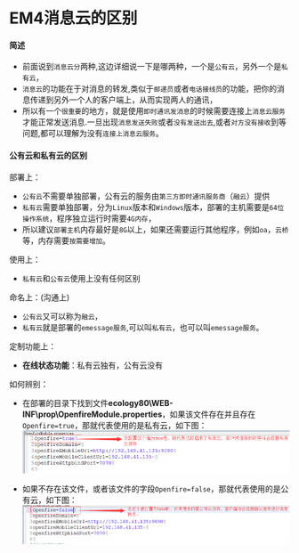 # EM4消息云的区别

#### 简述
* 前面说到`消息云分`两种,这边详细说一下是哪两种，一个是`公有云`，另外一个是`私有云`，
* `消息云`的功能在于对消息的转发,类似于`邮递员`或者`电话接线员`的功能，把你的消息传递到另外一个人的客户端上，从而实现两人的通讯，
* 所以有一个`很重要`的地方，就是使用`即时通讯发消息`的时候需要连接上`消息云服务`才能正常发送消息.一旦出现`消息发送失败`或者`没有发送出去`,或者`对方没有接收`到等问题,都可以理解为没有`连接上消息云服务`。

#### 公有云和私有云的区别
部署上：
* `公有云`不需要单独部署，公有云的服务由`第三方即时通讯服务商`（`融云`）提供
* `私有云`需要单独部署，分为`Linux`版本和`Windows`版本，部署的主机需要是`64位操作系统`，程序独立运行时需要`4G内存`，
* 所以建议`部署主机`内存最好是`8G`以上，如果还需要运行其他程序，例如`oa`，`云桥`等，内存需要`按需要增加`。

使用上：
* `私有云`和`公有云`使用上没有任何区别

命名上：(沟通上)
* `公有云`又可以称为`融云`，
* `私有云`就是部署的`emessage服务`,可以叫`私有云`，也可以叫`emessage服务`。

定制功能上：
* **在线状态功能**：私有云独有，公有云没有

如何辨别：
* 在部署的目录下找到文件**ecology80\WEB-INF\prop\OpenfireModule.properties**，如果该文件存在并且存在`Openfire=true`，那就代表使用的是私有云，如下图：
![启用私有云服务](/image/c1/是否启用私有云.png "Title")

* 如果不存在该文件，或者该文件的字段`Openfire=false`，那就代表使用的是公有云，如下图：
![启用公有云服务](/image/c1/是否启用公有云.png "Title")

